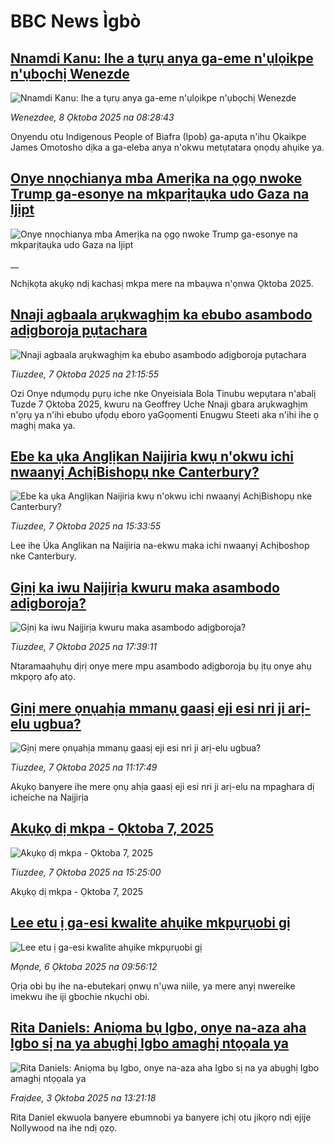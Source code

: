 # BBC News Ìgbò## [Nnamdi Kanu: Ihe a tụrụ anya ga-eme n'ụlọikpe n'ụbọchị Wenezde](https://www.bbc.com/igbo/articles/c9wdgjg81kpo?at_medium=RSS&at_campaign=rss?at_campaign=githubrss)![Nnamdi Kanu: Ihe a tụrụ anya ga-eme n'ụlọikpe n'ụbọchị Wenezde](https://ichef.bbci.co.uk/ace/ws/240/cpsprodpb/b1d3/live/2f5a5d60-a422-11f0-ba96-81d873a15aec.jpg)_Wenezdee, 8 Ọktoba 2025 na 08:28:43_Onyendu otu Indigenous People of Biafra (Ipob) ga-apụta n'ihu Ọkaikpe James Omotosho dịka a ga-eleba anya n'okwu metụtatara ọnọdụ ahụike ya.## [Onye nnọchianya mba Amerịka na ọgọ nwoke Trump ga-esonye na mkparịtaụka udo Gaza na Ijipt](https://www.bbc.co.uk/igbo/live/c3w52xlgxxpt?at_medium=RSS&at_campaign=rss?at_campaign=githubrss)![Onye nnọchianya mba Amerịka na ọgọ nwoke Trump ga-esonye na mkparịtaụka udo Gaza na Ijipt](https://ichef.bbci.co.uk/ace/standard/240/cpsprodpb/c775/live/9911da20-a423-11f0-928c-71dbb8619e94.png)__Nchịkọta akụkọ ndị kachasị mkpa mere na mbaụwa n'ọnwa Ọktoba 2025.## [Nnaji agbaala arụkwaghịm ka ebubo asambodo adịgboroja pụtachara](https://www.bbc.com/igbo/articles/cn0rjwd3ynyo?at_medium=RSS&at_campaign=rss?at_campaign=githubrss)![Nnaji agbaala arụkwaghịm ka ebubo asambodo adịgboroja pụtachara](https://ichef.bbci.co.uk/ace/ws/240/cpsprodpb/9448/live/b4272270-a3bf-11f0-92db-77261a15b9d2.png)_Tiuzdee, 7 Ọktoba 2025 na 21:15:55_Ozi Onye ndụmọdụ pụrụ iche nke Onyeisiala Bola Tinubu wepụtara n'abalị Tuzde 7 Ọktoba 2025, kwuru na Geoffrey Uche Nnaji gbara arụkwaghịm n'ọrụ ya n'ihi ebubo ụfọdụ eboro yaGọọmenti Enugwu Steeti aka n'ihi ihe ọ maghị maka ya.## [Ebe ka ụka Anglịkan Naijiria kwụ n'okwu ichi nwaanyị AchịBishopụ nke Canterbury?](https://www.bbc.com/igbo/articles/clyqjej3vyqo?at_medium=RSS&at_campaign=rss?at_campaign=githubrss)![Ebe ka ụka Anglịkan Naijiria kwụ n'okwu ichi nwaanyị AchịBishopụ nke Canterbury?](https://ichef.bbci.co.uk/ace/ws/240/cpsprodpb/bc47/live/7cbb95f0-a38d-11f0-b741-177e3e2c2fc7.jpg)_Tiuzdee, 7 Ọktoba 2025 na 15:33:55_Lee ihe Úka Anglikan na Naijiria na-ekwu maka ichi nwaanyị Achịboshop nke Canterbury.## [Gịnị ka iwu Naịjirịa kwuru maka asambodo adịgboroja?](https://www.bbc.com/igbo/articles/cvgr7x3z49wo?at_medium=RSS&at_campaign=rss?at_campaign=githubrss)![Gịnị ka iwu Naịjirịa kwuru maka asambodo adịgboroja?](https://ichef.bbci.co.uk/ace/ws/240/cpsprodpb/7494/live/2e3167d0-a3a0-11f0-95e7-93813d968835.jpg)_Tiuzdee, 7 Ọktoba 2025 na 17:39:11_Ntaramaahụhụ dịrị onye mere mpu asambodo adịgboroja bụ ịtụ onye ahụ mkpọrọ afọ atọ.## [Gịnị mere ọnụahịa mmanụ gaasị eji esi nri ji arị-elu ugbua?](https://www.bbc.com/igbo/articles/cdjz4vy9l82o?at_medium=RSS&at_campaign=rss?at_campaign=githubrss)![Gịnị mere ọnụahịa mmanụ gaasị eji esi nri ji arị-elu ugbua?](https://ichef.bbci.co.uk/ace/ws/240/cpsprodpb/5e04/live/a54abbb0-a368-11f0-92db-77261a15b9d2.png)_Tiuzdee, 7 Ọktoba 2025 na 11:17:49_Akụkọ banyere ihe mere ọnụ ahịa gaasị eji esi nri ji arị-elu na mpaghara dị icheiche na Naịjirịa## [Akụkọ dị mkpa - Ọktoba 7, 2025](https://www.bbc.com/igbo/articles/c5yk0k4y23qo?at_medium=RSS&at_campaign=rss?at_campaign=githubrss)![Akụkọ dị mkpa - Ọktoba 7, 2025](https://ichef.bbci.co.uk/ace/ws/240/cpsprodpb/f1a0/live/52df1610-60be-11f0-a40e-a1af2950b220.jpg)_Tiuzdee, 7 Ọktoba 2025 na 15:25:00_Akụkọ dị mkpa - Ọktoba 7, 2025## [Lee etu ị ga-esi kwalite ahụike mkpụrụobi gị](https://www.bbc.com/igbo/articles/c3w538l6117o?at_medium=RSS&at_campaign=rss?at_campaign=githubrss)![Lee etu ị ga-esi kwalite ahụike mkpụrụobi gị](https://ichef.bbci.co.uk/ace/ws/240/cpsprodpb/7b25/live/b4b452e0-266e-11f0-b26b-ab62c890638b.jpg)_Mọnde, 6 Ọktoba 2025 na 09:56:12_Ọrịa obi bụ ihe na-ebutekarị ọnwụ n'ụwa niile, ya mere anyị nwereike imekwu ihe iji gbochie nkụchi obi.## [Rita Daniels: Aniọma bụ Igbo, onye na-aza aha Igbo sị na ya abụghị Igbo amaghị ntọọala ya](https://www.bbc.com/igbo/articles/cdx2d463kgwo?at_medium=RSS&at_campaign=rss?at_campaign=githubrss)![Rita Daniels: Aniọma bụ Igbo, onye na-aza aha Igbo sị na ya abụghị Igbo amaghị ntọọala ya](https://ichef.bbci.co.uk/ace/ws/240/cpsprodpb/e1bd/live/89c34260-a294-11f0-b5fb-09dc1426da0e.jpg)_Fraịdee, 3 Ọktoba 2025 na 13:21:18_Rita Daniel ekwuola banyere ebumnobi ya banyere ịchị otu jikọrọ ndị ejije Nollywood na ihe ndị ọzọ.